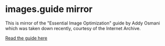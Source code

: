 # images.guide mirror

This is mirror of the "Essential Image Optimization" guide by Addy Osmani which was taken down recently, courtesy of the Internet Archive.

[Read the guide here](https://joppuyo.github.io/images-guide-mirror/)
